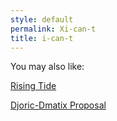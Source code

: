 ```yaml
---
style: default
permalink: Xi-can-t
title: i-can-t
---
```

You may also like:

[Rising Tide](http://scp-wiki.net/rising-tide)

[Djoric-Dmatix Proposal](http://scp-wiki.net/djoric-dmatix-proposal)
